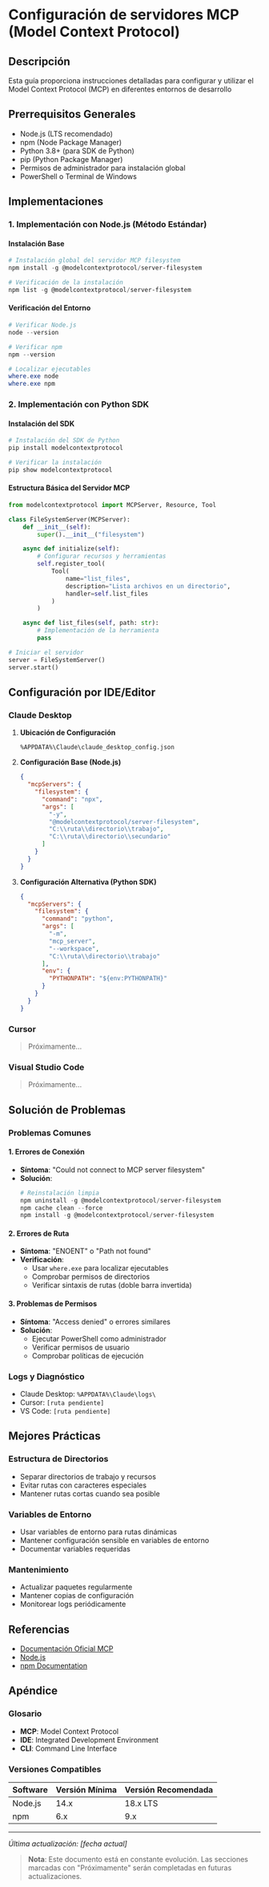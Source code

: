 # Configuración de servidores MCP (Model Context Protocol)

## Descripción

Esta guía proporciona instrucciones detalladas para configurar y utilizar el Model Context Protocol (MCP) en diferentes entornos de desarrollo

## Prerrequisitos Generales

- Node.js (LTS recomendado)
- npm (Node Package Manager)
- Python 3.8+ (para SDK de Python)
- pip (Python Package Manager)
- Permisos de administrador para instalación global
- PowerShell o Terminal de Windows

## Implementaciones

### 1. Implementación con Node.js (Método Estándar)

#### Instalación Base

```powershell
# Instalación global del servidor MCP filesystem
npm install -g @modelcontextprotocol/server-filesystem

# Verificación de la instalación
npm list -g @modelcontextprotocol/server-filesystem
```

#### Verificación del Entorno

```powershell
# Verificar Node.js
node --version

# Verificar npm
npm --version

# Localizar ejecutables
where.exe node
where.exe npm
```

### 2. Implementación con Python SDK

#### Instalación del SDK

```bash
# Instalación del SDK de Python
pip install modelcontextprotocol

# Verificar la instalación
pip show modelcontextprotocol
```

#### Estructura Básica del Servidor MCP

```python
from modelcontextprotocol import MCPServer, Resource, Tool

class FileSystemServer(MCPServer):
    def __init__(self):
        super().__init__("filesystem")

    async def initialize(self):
        # Configurar recursos y herramientas
        self.register_tool(
            Tool(
                name="list_files",
                description="Lista archivos en un directorio",
                handler=self.list_files
            )
        )

    async def list_files(self, path: str):
        # Implementación de la herramienta
        pass

# Iniciar el servidor
server = FileSystemServer()
server.start()
```

## Configuración por IDE/Editor

### Claude Desktop

1. **Ubicación de Configuración**

   ```
   %APPDATA%\Claude\claude_desktop_config.json
   ```

2. **Configuración Base (Node.js)**

   ```json
   {
     "mcpServers": {
       "filesystem": {
         "command": "npx",
         "args": [
           "-y",
           "@modelcontextprotocol/server-filesystem",
           "C:\\ruta\\directorio\\trabajo",
           "C:\\ruta\\directorio\\secundario"
         ]
       }
     }
   }
   ```

3. **Configuración Alternativa (Python SDK)**
   ```json
   {
     "mcpServers": {
       "filesystem": {
         "command": "python",
         "args": [
           "-m",
           "mcp_server",
           "--workspace",
           "C:\\ruta\\directorio\\trabajo"
         ],
         "env": {
           "PYTHONPATH": "${env:PYTHONPATH}"
         }
       }
     }
   }
   ```

### Cursor

> Próximamente...

### Visual Studio Code

> Próximamente...

## Solución de Problemas

### Problemas Comunes

#### 1. Errores de Conexión

- **Síntoma**: "Could not connect to MCP server filesystem"
- **Solución**:
  ```powershell
  # Reinstalación limpia
  npm uninstall -g @modelcontextprotocol/server-filesystem
  npm cache clean --force
  npm install -g @modelcontextprotocol/server-filesystem
  ```

#### 2. Errores de Ruta

- **Síntoma**: "ENOENT" o "Path not found"
- **Verificación**:
  - Usar `where.exe` para localizar ejecutables
  - Comprobar permisos de directorios
  - Verificar sintaxis de rutas (doble barra invertida)

#### 3. Problemas de Permisos

- **Síntoma**: "Access denied" o errores similares
- **Solución**:
  - Ejecutar PowerShell como administrador
  - Verificar permisos de usuario
  - Comprobar políticas de ejecución

### Logs y Diagnóstico

- Claude Desktop: `%APPDATA%\Claude\logs\`
- Cursor: `[ruta pendiente]`
- VS Code: `[ruta pendiente]`

## Mejores Prácticas

### Estructura de Directorios

- Separar directorios de trabajo y recursos
- Evitar rutas con caracteres especiales
- Mantener rutas cortas cuando sea posible

### Variables de Entorno

- Usar variables de entorno para rutas dinámicas
- Mantener configuración sensible en variables de entorno
- Documentar variables requeridas

### Mantenimiento

- Actualizar paquetes regularmente
- Mantener copias de configuración
- Monitorear logs periódicamente

## Referencias

- [Documentación Oficial MCP](https://modelcontextprotocol.io/docs)
- [Node.js](https://nodejs.org/)
- [npm Documentation](https://docs.npmjs.com/)

## Apéndice

### Glosario

- **MCP**: Model Context Protocol
- **IDE**: Integrated Development Environment
- **CLI**: Command Line Interface

### Versiones Compatibles

| Software | Versión Mínima | Versión Recomendada |
| -------- | -------------- | ------------------- |
| Node.js  | 14.x           | 18.x LTS            |
| npm      | 6.x            | 9.x                 |

---

_Última actualización: [fecha actual]_

> **Nota**: Este documento está en constante evolución. Las secciones marcadas con "Próximamente" serán completadas en futuras actualizaciones.
